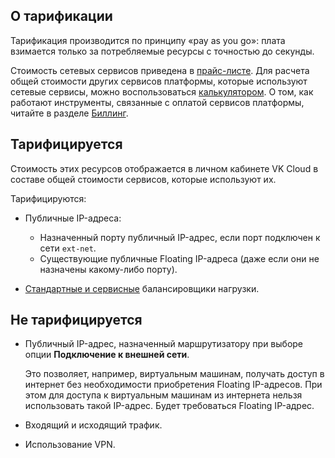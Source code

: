 ## О тарификации

Тарификация производится по принципу «pay as you go»: плата взимается только за потребляемые ресурсы с точностью до секунды.

Стоимость сетевых сервисов приведена в [прайс-листе](https://cloud.vk.com/pricelist). Для расчета общей стоимости других сервисов платформы, которые используют сетевые сервисы, можно воспользоваться [калькулятором](https://cloud.vk.com/pricing). О том, как работают инструменты, связанные с оплатой сервисов платформы, читайте в разделе [Биллинг](/ru/intro/billing).

## Тарифицируется

Стоимость этих ресурсов отображается в личном кабинете VK Cloud в составе общей стоимости сервисов, которые используют их.

Тарифицируются:

- Публичные IP-адреса:
  - Назначенный порту публичный IP-адрес, если порт подключен к сети `ext-net`.
  - Существующие публичные Floating IP-адреса (даже если они не назначены какому-либо порту).

- [Стандартные и сервисные](../../balancing/concepts/load-balancer#tipy_balansirovshchikov_nagruzki) балансировщики нагрузки.

## Не тарифицируется

- Публичный IP-адрес, назначенный маршрутизатору при выборе опции **Подключение к внешней сети**.

  Это позволяет, например, виртуальным машинам, получать доступ в интернет без необходимости приобретения Floating IP-адресов.
  При этом для доступа к виртуальным машинам из интернета нельзя использовать такой IP-адрес. Будет требоваться Floating IP-адрес.

- Входящий и исходящий трафик.
- Использование VPN.
